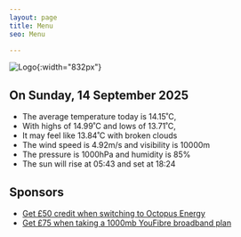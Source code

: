 ```yaml
---
layout: page
title: Menu
seo: Menu

---
```


![Logo](/images/logo.jpg){:width="832px"}

<!-- weather_marker starts -->
## On Sunday, 14 September 2025

- The average temperature today is 14.15˚C,
- With highs of 14.99˚C and lows of 13.71˚C,
- It may feel like 13.84˚C with broken clouds
- The wind speed is 4.92m/s and visibility is 10000m
- The pressure is 1000hPa and humidity is 85%
- The sun will rise at 05:43 and set at 18:24

<!-- weather_marker ends -->

## Sponsors

- [Get £50 credit when switching to Octopus Energy](https://bit.ly/3oD1nnS)
- [Get £75 when taking a 1000mb YouFibre broadband plan](https://aklam.io/91zWhU?)
